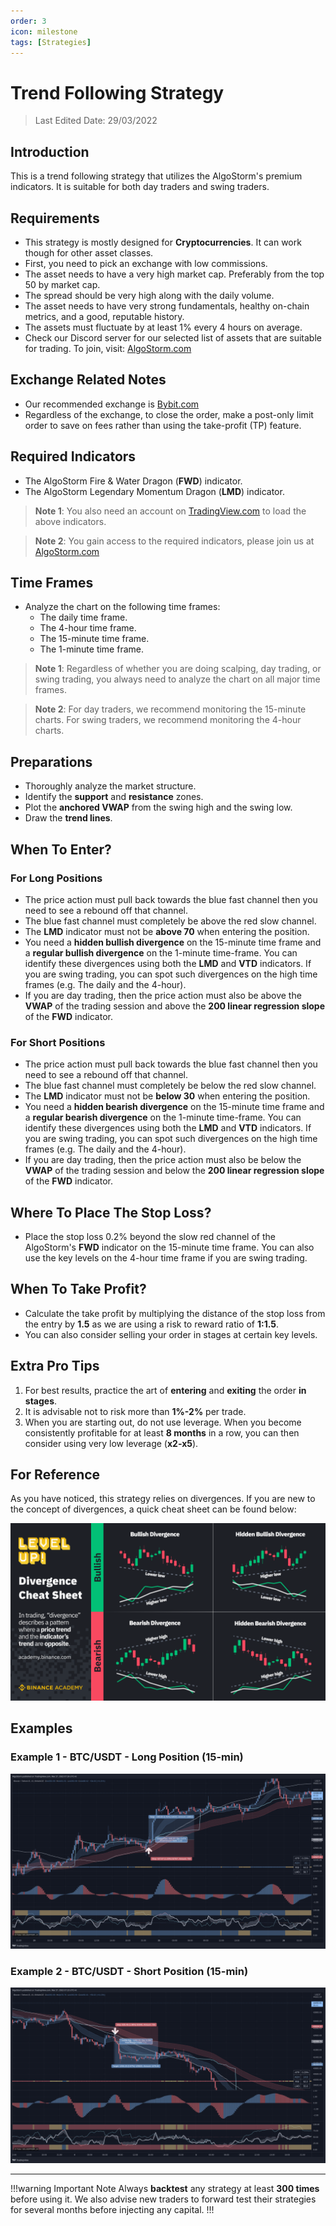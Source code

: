 ```yaml
---
order: 3
icon: milestone
tags: [Strategies]
---
```

# Trend Following Strategy

> Last Edited Date: 29/03/2022

## Introduction

This is a trend following strategy that utilizes the AlgoStorm's premium indicators. It is suitable for both day traders and swing traders.

## Requirements

- This strategy is mostly designed for **Cryptocurrencies**. It can work though for other asset classes.
- First, you need to pick an exchange with low commissions.
- The asset needs to have a very high market cap. Preferably from the top 50 by market cap.
- The spread should be very high along with the daily volume.
- The asset needs to have very strong fundamentals, healthy on-chain metrics, and a good, reputable history.
- The assets must fluctuate by at least 1% every 4 hours on average.
- Check our Discord server for our selected list of assets that are suitable for trading. To join, visit: [AlgoStorm.com](https://algostorm.com)

## Exchange Related Notes

- Our recommended exchange is [Bybit.com](https://www.bybit.com/en-US/invite?ref=YMYQ0%230)
- Regardless of the exchange, to close the order, make a post-only limit order to save on fees rather than using the take-profit (TP) feature.

## Required Indicators

- The AlgoStorm Fire & Water Dragon (**FWD**) indicator.
- The AlgoStorm Legendary Momentum Dragon (**LMD**) indicator.

> **Note 1**: You also need an account on [TradingView.com](https://www.tradingview.com/gopro/?share_your_love=labinatorhub) to load the above indicators.

> **Note 2**: You gain access to the required indicators, please join us at [AlgoStorm.com](https://algostorm.com)

## Time Frames

- Analyze the chart on the following time frames:
	- The daily time frame.
	- The 4-hour time frame.
	- The 15-minute time frame.
	- The 1-minute time frame.

> **Note 1**: Regardless of whether you are doing scalping, day trading, or swing trading, you always need to analyze the chart on all major time frames.

> **Note 2**: For day traders, we recommend monitoring the 15-minute charts. For swing traders, we recommend monitoring the 4-hour charts.

## Preparations

- Thoroughly analyze the market structure.
- Identify the **support** and **resistance** zones.
- Plot the **anchored VWAP** from the swing high and the swing low.
- Draw the **trend lines**.

## When To Enter?

### For Long Positions

- The price action must pull back towards the blue fast channel then you need to see a rebound off that channel.
- The blue fast channel must completely be above the red slow channel.
- The **LMD** indicator must not be **above 70** when entering the position.
- You need a **hidden bullish divergence** on the 15-minute time frame and a **regular bullish divergence** on the 1-minute time-frame. You can identify these divergences using both the **LMD** and **VTD** indicators. If you are swing trading, you can spot such divergences on the high time frames (e.g. The daily and the 4-hour).
- If you are day trading, then the price action must also be above the **VWAP** of the trading session and above the **200 linear regression slope** of the **FWD** indicator.

### For Short Positions

- The price action must pull back towards the blue fast channel then you need to see a rebound off that channel.
- The blue fast channel must completely be below the red slow channel.
- The **LMD** indicator must not be **below 30** when entering the position.
- You need a **hidden bearish divergence** on the 15-minute time frame and a **regular bearish divergence** on the 1-minute time-frame. You can identify these divergences using both the **LMD** and **VTD** indicators. If you are swing trading, you can spot such divergences on the high time frames (e.g. The daily and the 4-hour).
- If you are day trading, then the price action must also be below the **VWAP** of the trading session and below the **200 linear regression slope** of the **FWD** indicator.

## Where To Place The Stop Loss?

- Place the stop loss 0.2% beyond the slow red channel of the AlgoStorm's **FWD** indicator on the 15-minute time frame. You can also use the key levels on the 4-hour time frame if you are swing trading.

## When To Take Profit?

- Calculate the take profit by multiplying the distance of the stop loss from the entry by **1.5** as we are using a risk to reward ratio of **1:1.5**.
- You can also consider selling your order in stages at certain key levels.

## Extra Pro Tips

1. For best results, practice the art of **entering** and **exiting** the order **in stages**.
2. It is advisable not to risk more than **1%-2%** per trade.
3. When you are starting out, do not use leverage. When you become consistently profitable for at least **8 months** in a row, you can then consider using very low leverage (**x2-x5**).

## For Reference

As you have noticed, this strategy relies on divergences.
If you are new to the concept of divergences, a quick cheat sheet can be found below:

![Divergences Cheat Sheet](./Divergences-Cheat-Sheet.png)

## Examples

### Example 1 - BTC/USDT - Long Position (15-min)

![Example 1 - BTC/USDT - Long Position (15-min)](./Trend-Following-Trading-Strategy-Long-Position.png)

### Example 2 - BTC/USDT - Short Position (15-min)

![Example 2 - BTC/USDT - Short Position (15-min)](./Trend-Following-Trading-Strategy-Short-Position.png)

---

!!!warning Important Note
Always **backtest** any strategy at least **300 times** before using it. We also advise new traders to forward test their strategies for several months before injecting any capital.
!!!